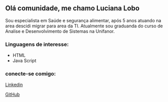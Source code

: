 
 ## Olá comunidade, me chamo **Luciana Lobo**

Sou especialista em Saúde e segurança alimentar, após 5 anos atuando na area descidi migrar para area da TI.
Atualmente sou graduanda do curso de Analise e Desenvolvimento de Sistemas na Unifanor.

### Linguagens de interesse:

* HTML
* Java Script

### conecte-se comigo:

[Linkedin](https://www.linkedin.com/in/luciana-lobo-82862b29b/)   

[GitHub](https://github.com/LucianaLobo)




